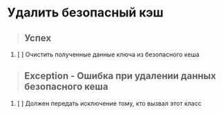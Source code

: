 # Удалить безопасный кэш

> ## Успех
1. [ ] Очистить полученные данные ключа из безопасного кеша

> ## Exception - Ошибка при удалении данных безопасного кеша
1. [ ] Должен передать исключение тому, кто вызвал этот класс